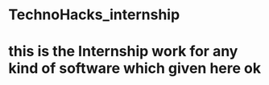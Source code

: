 # TechnoHacks_internship
# this is the Internship work for any kind of software  which given here ok
#